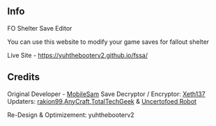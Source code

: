 ## Info
FO Shelter Save Editor

You can use this website to modify your game saves for fallout shelter

Live Site - https://yuhthebooterv2.github.io/fssa/

## Credits
Original Developer - [MobileSam](https://github.com/MobileSam/)
Save Decryptor / Encryptor: [Xeth137](https://www.reddit.com/user/Xeth137)
Updaters: [rakion99](https://github.com/rakion99),[AnyCraft](https://github.com/anycraft),[TotalTechGeek](https://github.com/TotalTechGeek) & [Uncertofoed Robot](https://github.com/Uncertified-Robot)

Re-Design & Optimizement: yuhthebooterv2

